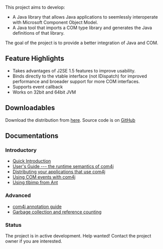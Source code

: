 
This project aims to develop:

- A Java library that allows Java applications to seemlessly interoperate with Microsoft Component Object Model.
- A Java tool that imports a COM type library and generates the Java definitions of that library.

The goal of the project is to provide a better integration of Java and COM.

## Feature Highlights

- Takes advantages of J2SE 1.5 features to improve usability.
- Binds directly to the vtable interface (not IDispatch) for improved performance and broeader support for more COM interfaces.
- Supports event callback
- Works on 32bit and 64bit JVM

## Downloadables

Download the distribution from [here](https://github.com/kohsuke/com4j/downloads). Source code is on [GitHub](https://github.com/kohsuke/com4j)

## Documentations

### Introductory

- [Quick Introduction](tutorial.html)
- [User's Guide --- the runtime semantics of com4j](runtime-semantics.html)
- [Distributing your applications that use com4j](deployment.html)
- [Using COM events with com4j](event.html)
- [Using tlbimp from Ant](ant.html)

### Advanced

- [com4j annotation guide](annotations.html)
- [Garbage collection and reference counting](gc.html)

### Status
The project is in active development. Help wanted! Contact the project owner if you are interested.